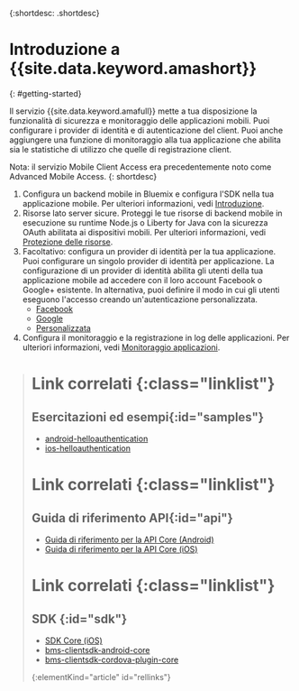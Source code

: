 {:shortdesc: .shortdesc}

# Introduzione a {{site.data.keyword.amashort}}
{: #getting-started}

Il servizio {{site.data.keyword.amafull}} mette a tua disposizione la funzionalità di sicurezza e monitoraggio delle applicazioni mobili. Puoi configurare i provider di identità e di autenticazione del client. Puoi anche aggiungere una funzione di monitoraggio alla tua applicazione che abilita
sia le statistiche di utilizzo che quelle di registrazione client.

Nota: il servizio Mobile Client Access era precedentemente noto come Advanced Mobile Access.
{: shortdesc}

1. Configura un backend mobile in Bluemix e configura l'SDK nella tua applicazione mobile. Per ulteriori informazioni, vedi [Introduzione](getting-started.html).
1. Risorse lato server sicure. Proteggi le tue risorse di backend mobile in esecuzione su runtime Node.js o Liberty for Java con la sicurezza OAuth abilitata ai dispositivi mobili. Per ulteriori informazioni, vedi [Protezione delle risorse](protecting-resources.html).
1. Facoltativo: configura un provider di identità per la tua applicazione. Puoi configurare un singolo provider di identità per applicazione. La configurazione di un provider di identità abilita gli utenti della tua applicazione mobile ad accedere con il loro             account Facebook o Google+ esistente. In alternativa, puoi definire il modo in cui gli utenti eseguono l'accesso creando
             un'autenticazione personalizzata.
   * [Facebook](facebook-auth-overview.html)
   * [Google](google-auth-overview.html)
   * [Personalizzata](custom-auth.html)
1. Configura il monitoraggio e la registrazione in log delle applicazioni. Per ulteriori informazioni, vedi [Monitoraggio applicazioni](app-monitoring.html).


># Link correlati {:class="linklist"}
>## Esercitazioni ed esempi{:id="samples"}
>* [android-helloauthentication](https://github.com/ibm-bluemix-mobile-services/bms-samples-android-helloauthentication)
>* [ios-helloauthentication](https://github.com/ibm-bluemix-mobile-services/bms-samples-ios-helloauthentication)
>
># Link correlati {:class="linklist"}
>## Guida di riferimento API{:id="api"}
>* [Guida di riferimento per la API Core (Android)](https://www.{DomainName}/docs/api/content/api/mobilefirst/android/core-api-doc/overview-summary.html)
>* [Guida di riferimento per la API Core (iOS)](https://www.{DomainName}/docs/api/content/api/mobilefirst/ios/IMFCore_api-doc/html/index.html)
>
># Link correlati {:class="linklist"}
>## SDK {:id="sdk"}
>* [SDK Core (iOS) ](https://hub.jazz.net/git/bluemixmobilesdk/imf-ios-sdk/archive?revstr=master)  
>* [bms-clientsdk-android-core](https://github.com/ibm-bluemix-mobile-services/bms-clientsdk-android-core)
>* [bms-clientsdk-cordova-plugin-core](https://github.com/ibm-bluemix-mobile-services/bms-clientsdk-cordova-plugin-core)
>
>{:elementKind="article" id="rellinks"}
